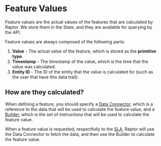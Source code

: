 # Feature Values

Feature values are the actual values of the features that are calculated by Raptor. We store them in the State, and
they are available for querying by the API.

Feature values are always composed of the following parts:
1. **Value** - The actual value of the feature, which is stored as the **primitive type**.
2. **Timestamp** - The timestamp of the value, which is the time that the value was calculated.
3. **Entity ID** - The ID of the entity that the value is calculated for (such as the user that have this data trait).

## How are they calculated?

When defining a feature, you should specify a [Data Connector](../dataconnector/), which is a reference to the data that
will be used to calculate the feature value, and a [Builder](../builder/), which is the set of instructions that will be
used to calculate the feature value.

When a feature value is requested, respectfully to the [SLA](./feature-sla.md), Raptor will use the Data Connector to
fetch the data, and then use the Builder to calculate the feature value.

